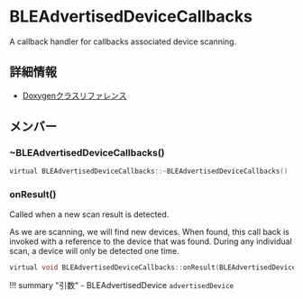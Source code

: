 # BLEAdvertisedDeviceCallbacks

A callback handler for callbacks associated device scanning. 

## 詳細情報

- [Doxygenクラスリファレンス](https://lang-ship.com/reference/ESP32/latest/class_b_l_e_advertised_device_callbacks.html)

## メンバー

### ~BLEAdvertisedDeviceCallbacks()



```c
virtual BLEAdvertisedDeviceCallbacks::~BLEAdvertisedDeviceCallbacks()
```



### onResult()
Called when a new scan result is detected.

As we are scanning, we will find new devices. When found, this call back is invoked with a reference to the device that was found. During any individual scan, a device will only be detected one time. 
```c
virtual void BLEAdvertisedDeviceCallbacks::onResult(BLEAdvertisedDevice advertisedDevice)=0
```

!!! summary "引数"
	- BLEAdvertisedDevice `advertisedDevice` 



